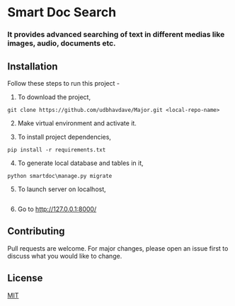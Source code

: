 # Smart Doc Search

### It provides advanced searching of text in different medias like images, audio, documents etc.

## Installation

Follow these steps to run this project -

1. To download the project,

```
git clone https://github.com/udbhavdave/Major.git <local-repo-name>
```

2. Make virtual environment and activate it.

3. To install project dependencies,

```
pip install -r requirements.txt
```

4. To generate local database and tables in it,

```
python smartdoc\manage.py migrate
```

5. To launch server on localhost,

```python smartdoc\manage.py runserver

```

6. Go to http://127.0.0.1:8000/

## Contributing

Pull requests are welcome. For major changes, please open an issue first to discuss what you would like to change.

## License

[MIT](https://choosealicense.com/licenses/mit/)
